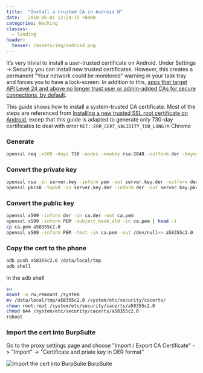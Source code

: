 ```yaml
---
title:  "Install a trusted CA in Android N"
date:   2018-06-01 12:24:15 +0800
categories: Hacking
classes:
  - landing
header:
  teaser: /assets/img/android.png
---
```


It’s very trivial to install a user-trusted certificate on Android. Under Settings -> Security you can install new trusted certificates. However, this creates a permanent "Your network could be monitored" warning in your task tray and forces you to have a lock-screen. In addition to this, [apps that target API Level 24 and above no longer trust user or admin-added CAs for secure connections, by default](https://android-developers.googleblog.com/2016/07/changes-to-trusted-certificate.html).

This guide shows how to install a system-trusted CA certificate. Most of the steps are referenced from [Installing a new trusted SSL root certificate on Android](https://jamie.holdings/2016/09/04/Installing-a-new-trusted-SSL-root-certificate-on-Android.html), excep that this guide is adapted to generate only 730-day certificates to deal with error `NET::ERR_CERT_VALIDITY_TOO_LONG` in Chrome

### Generate
```bash
openssl req -x509 -days 730 -nodes -newkey rsa:2048 -outform der -keyout server.key -out ca.der -extensions v3_ca
```
### Convert the private key
```bash
openssl rsa -in server.key -inform pem -out server.key.der -outform der
openssl pkcs8 -topk8 -in server.key.der -inform der -out server.key.pkcs8.der -outform der -nocrypt
```
### Convert the public key
```bash
openssl x509 -inform der -in ca.der -out ca.pem
openssl x509 -inform PEM -subject_hash_old -in ca.pem | head -1
cp ca.pem a58355c2.0
openssl x509 -inform PEM -text -in ca.pem -out /dev/null>> a58355c2.0
```

### Copy the cert to the phone
```bash
adb push a58355c2.0 /data/local/tmp
adb shell
```
In the adb shell
```bash
su
mount -o rw,remount /system
mv /data/local/tmp/a58355c2.0 /system/etc/security/cacerts/
chown root:root /system/etc/security/cacerts/a58355c2.0
chmod 644 /system/etc/security/cacerts/a58355c2.0
reboot
```

### Import the cert into BurpSuite
Go to the proxy settings page and choose "Import / Export CA Certificate" -> "Import" -> "Certificate and priate key in DER format"

![Import the cert into BurpSuite BurpSuite](https://raw.githubusercontent.com/awakened1712/awakened1712.github.io/master/assets/img/burp.png)
